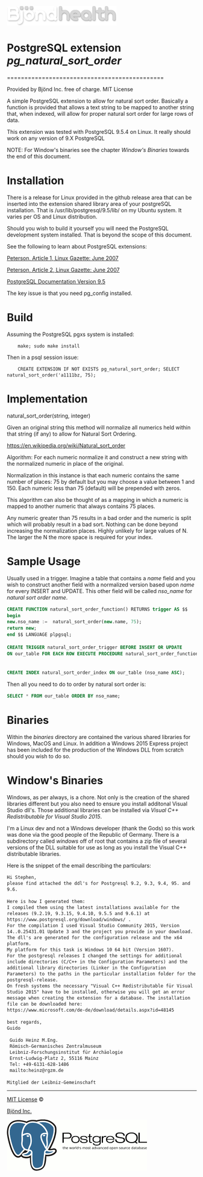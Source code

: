 ![alt text](https://github.com/Bjond/pg_natural_sort_order/blob/master/images/bjondhealthlogo-whitegrey.png "Bjönd Inc.")

# PostgreSQL extension *pg_natural_sort_order*
=============================================

Provided by Bjönd Inc. free of charge. MIT License

A simple PostgreSQL extension to allow for natural sort order.
Basically a function is provided that allows a text string
to be mapped to another string that, when indexed, will allow
for proper natural sort order for large rows of data.

This extension was tested with PostgreSQL 9.5.4 on Linux.
It really should work on any version of 9.X PostgreSQL

NOTE: For Window's binaries see the chapter *Window's Binaries*
towards the end of this document.

Installation
============

There is a release for Linux provided in the github release area
that can be inserted into the extension shared library area of 
your postgreSQL installation. That is /usr/lib/postgresql/9.5/lib/
on my Ubuntu system. It varies per OS and Linux distribution.

Should you wish to build it yourself you will need the PostgreSQL development system installed.
That is beyond the scope of this document.

See the following to learn about PostgreSQL extensions:

[Peterson, Article 1, Linux Gazette: June 2007 ](http://linuxgazette.net/139/peterson.html)

[Peterson, Article 2, Linux Gazette: June 2007](http://linuxgazette.net/142/peterson.html)

[PostgreSQL Documentation Version 9.5](https://www.postgresql.org/docs/9.5/static/xfunc-c.html)


The key issue is that you need pg_config installed.


Build
=====

Assuming the PostgreSQL pgxs system is installed:

```shell
    make; sudo make install
```

Then in a psql session issue:

```shell
    CREATE EXTENSION IF NOT EXISTS pg_natural_sort_order; SELECT natural_sort_order('a1111bz, 75);
```

Implementation
==============

natural_sort_order(string, integer)

Given an original string this method will normalize all numerics held within
that string (if any) to allow for Natural Sort Ordering.

https://en.wikipedia.org/wiki/Natural_sort_order
 
Algorithm:
For each numeric normalize it and construct a new string with the normalized
numeric in place of the original.

Normalization in this instance is that each numeric contains the same number of
places: 75 by default but you may choose a value between 1 and 150. 
Each numeric less than 75 (default) will be prepended with zeros. 

This algorithm can also be thought of as a mapping in which a numeric is
mapped to another numeric that always contains 75 places.

Any numeric greater than 75 results in a bad order and the numeric is split
which will probably result in a bad sort. Nothing can be done beyond increasing 
the normalization places. Highly unlikely for large values of N. 
The larger the N the more space is required for your index.

Sample Usage
============

Usually used in a trigger. Imagine a table that contains a *name* field
and you wish to construct another field with a normalized version based
upon *name* for every INSERT and UPDATE. This other field will be called
*nso_name* for _natural sort order name_.

```sql
CREATE FUNCTION natural_sort_order_function() RETURNS trigger AS $$
begin
new.nso_name :=  natural_sort_order(new.name, 75);
return new;
end $$ LANGUAGE plpgsql;

CREATE TRIGGER natural_sort_order_trigger BEFORE INSERT OR UPDATE
ON our_table FOR EACH ROW EXECUTE PROCEDURE natural_sort_order_function();


CREATE INDEX natural_sort_order_index ON our_table (nso_name ASC);

```

Then all you need to do to order by natural sort order is:

```sql
SELECT * FROM our_table ORDER BY nso_name;
```


Binaries 
============

Within the _binaries_ directory are contained the various shared libraries
for Windows, MacOS and Linux. In addition a Windows 2015 Express project
has been included for the production of the Windows DLL from scratch 
should you wish to do so. 

Window's Binaries
================

Windows, as per always, is a chore. Not only is the creation of the shared libraries
different but you also need to ensure you install additonal Visual Studio dll's.
Those additional libraries can be installed via _Visual C++ Redistributable for Visual Studio 2015_.

I'm a Linux dev and not a Windows developer (thank the Gods) so this work was done via the good
people of the Republic of Germany. There is a subdirectory called _windows_ off of root that contains
a zip file of several versions of the DLL suitable for use as long as you install the Visual C++
distributable libraries.

Here is the snippet of the email describing the particulars:


```
Hi Stephen,
please find attached the ddl's for Postgresql 9.2, 9.3, 9.4, 95. and 9.6.

Here is how I generated them:
I compiled them using the latest installations available for the releases (9.2.19, 9.3.15, 9.4.10, 9.5.5 and 9.6.1) at https://www.postgresql.org/download/windows/ .
For the compilation I used Visual Studio Community 2015, Version 14..0.25431.01 Update 3 and the project you provide in your download. The dll's are generated for the configuration release and the x64 platform.
My platform for this task is Windows 10 64 bit (Version 1607).
For the postgresql releases I changed the settings for additional include directories (C/C++ in the Configuration Parameters) and the additional library directories (Linker in the Configuration Parameters) to the paths in the particular installation folder for the postgresql-release.
On fresh systems the necessary "Visual C++ Redistributable für Visual Studio 2015" have to be installed, otherwise you will get an error message when creating the extension for a database. The installation file can be downloaded here:
https://www.microsoft.com/de-de/download/details.aspx?id=48145

best regards,
Guido

 Guido Heinz M.Eng.
 Römisch-Germanisches Zentralmuseum
 Leibniz-Forschungsinstitut für Archäologie
 Ernst-Ludwig-Platz 2, 55116 Mainz
 Tel: +49-6131-628-1486
 mailto:heinz@rgzm.de

Mitglied der Leibniz-Gemeinschaft 
```




---
[MIT License](https://en.wikipedia.org/wiki/MIT_License) &copy;

[Bjönd Inc.](http://www.bjondinc.com/)

![alt text](https://github.com/Bjond/pg_natural_sort_order/blob/master/images/postgres.png "PostgreSQL.")
